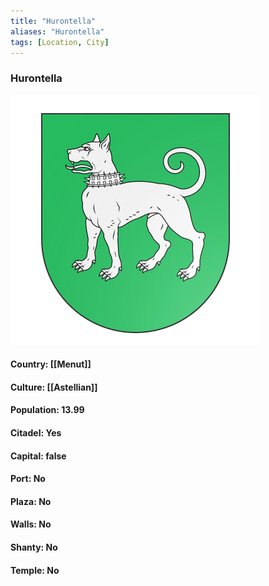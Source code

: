 ```yaml
---
title: "Hurontella"
aliases: "Hurontella"
tags: [Location, City]
---
```

### Hurontella
![](attachment/f04c532b2dc3d2a41891ead481afe2dd.svg)

#### Country: [[Menut]]

#### Culture: [[Astellian]]

#### Population: 13.99

#### Citadel: Yes

#### Capital: false

#### Port: No

#### Plaza: No

#### Walls: No

#### Shanty: No

#### Temple: No


